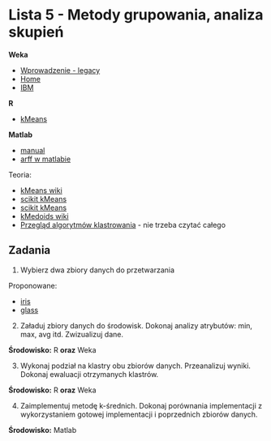 Lista 5 - Metody grupowania, analiza skupień
==========

**Weka**
 - [Wprowadzenie - legacy](https://github.com/riomus/ZMiTAD/blob/2016/2017-zima/Listy%20zada%C5%84/WEKA%20-%20wprowadzenie.pdf)
 - [Home](http://www.cs.waikato.ac.nz/ml/weka/)
 - [IBM](https://www.ibm.com/developerworks/library/os-weka2/)

**R**
 - [kMeans](https://www.r-bloggers.com/k-means-clustering-in-r/)

**Matlab**
 - [manual](https://www.mathworks.com/help/stats/kmeans.html)
 - [arff w matlabie](http://www.mathworks.com/matlabcentral/fileexchange/21204-matlab-weka-interface)

Teoria:

 - [kMeans wiki](https://en.wikipedia.org/wiki/K-means_clustering)
 - [scikit kMeans](http://scikit-learn.org/stable/modules/clustering.html#k-means)
 - [scikit kMeans](http://scikit-learn.org/stable/modules/clustering.html#k-means)
 - [kMedoids wiki](https://en.wikipedia.org/wiki/K-medoids)
 - [Przegląd algorytmów klastrowania](https://pdfs.semanticscholar.org/26f1/78dbb00630ce19cccb9840ea12dbe31801be.pdf) - nie trzeba czytać całego

Zadania
----------


1. Wybierz dwa zbiory danych do przetwarzania

  Proponowane:
   - [iris](https://github.com/riomus/ZMiTAD/blob/2015/2016-lato/Listy%20zada%C5%84/Dane/iris.txt)
   - [glass](https://github.com/riomus/ZMiTAD/blob/2015/2016-lato/Listy%20zada%C5%84/Dane/glass.txt)

2. Załaduj zbiory danych do środowisk. Dokonaj analizy atrybutów: min, max, avg itd. Zwizualizuj dane.

  **Środowisko:** R **oraz** Weka

3. Wykonaj podział na klastry obu zbiorów danych. Przeanalizuj wyniki. Dokonaj ewaluacji otrzymanych klastrów. 

  **Środowisko:** R **oraz** Weka

4. Zaimplementuj metodę k-średnich. Dokonaj porównania implementacji z wykorzystaniem gotowej implementacji i poprzednich zbiorów danych. 

  **Środowisko:** Matlab

